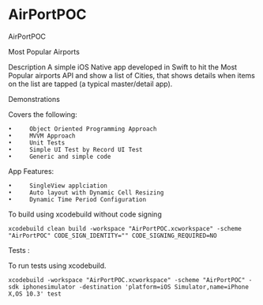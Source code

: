 # AirPortPOC
AirPortPOC

Most Popular Airports 

Description
A simple iOS Native app developed in Swift to hit the Most Popular airports API and show a list of Cities, that shows details when items on the list are tapped (a typical master/detail app).

Demonstrations

Covers the following:

	•	  Object Oriented Programming Approach
	•	  MVVM Approach
	•	  Unit Tests
	•	  Simple UI Test by Record UI Test
	•	  Generic and simple code

App Features:

	•	  SingleView applciation
	•	  Auto layout with Dynamic Cell Resizing
	•	  Dynamic Time Period Configuration


To build using xcodebuild without code signing

	xcodebuild clean build -workspace "AirPortPOC.xcworkspace" -scheme "AirPortPOC" CODE_SIGN_IDENTITY="" CODE_SIGNING_REQUIRED=NO

Tests :

To run tests using xcodebuild.

	xcodebuild -workspace "AirPortPOC.xcworkspace" -scheme "AirPortPOC" -sdk iphonesimulator -destination 'platform=iOS Simulator,name=iPhone X,OS 10.3' test
